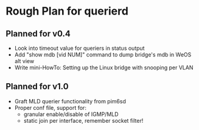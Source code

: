 Rough Plan for querierd
=======================

Planned for v0.4
----------------

 - Look into timeout value for queriers in status output
 - Add "show mdb [vid NUM]" command to dump bridge's mdb in WeOS alt view
 - Write mini-HowTo: Setting up the Linux bridge with snooping per VLAN


Planned for v1.0
----------------

 - Graft MLD querier functionality from pim6sd
 - Proper conf file, support for:
   - granular enable/disable of IGMP/MLD
   - static join per interface, remember socket filter!

